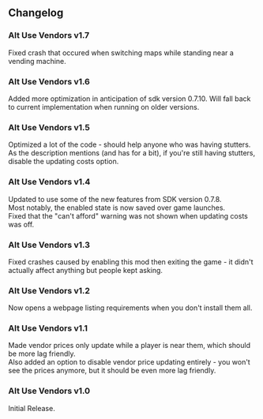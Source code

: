 ## Changelog

### Alt Use Vendors v1.7
Fixed crash that occured when switching maps while standing near a vending machine.

### Alt Use Vendors v1.6
Added more optimization in anticipation of sdk version 0.7.10. Will fall back to current implementation when running on older versions.

### Alt Use Vendors v1.5
Optimized a lot of the code - should help anyone who was having stutters.    
As the description mentions (and has for a bit), if you're still having stutters, disable the updating costs option.

### Alt Use Vendors v1.4
Updated to use some of the new features from SDK version 0.7.8.    
Most notably, the enabled state is now saved over game launches.    
Fixed that the "can't afford" warning was not shown when updating costs was off.

### Alt Use Vendors v1.3
Fixed crashes caused by enabling this mod then exiting the game - it didn't actually affect anything but people kept asking.

### Alt Use Vendors v1.2
Now opens a webpage listing requirements when you don't install them all.

### Alt Use Vendors v1.1
Made vendor prices only update while a player is near them, which should be more lag friendly.    
Also added an option to disable vendor price updating entirely - you won't see the prices anymore, but it should be even more lag friendly.    

### Alt Use Vendors v1.0
Initial Release.
